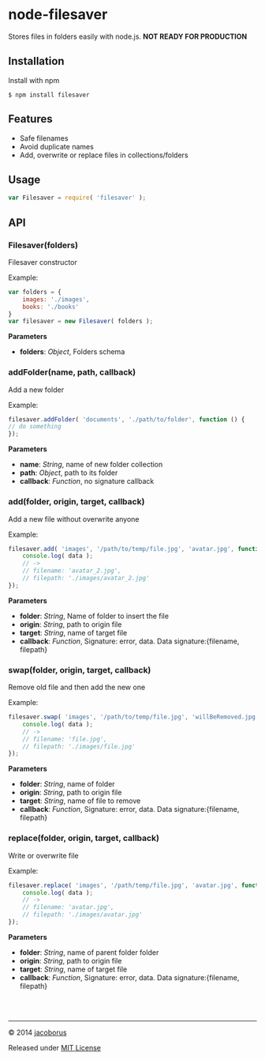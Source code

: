 node-filesaver
==============

Stores files in folders easily with node.js.
**NOT READY FOR PRODUCTION**


## Installation

Install with npm
```
$ npm install filesaver
```


## Features

- Safe filenames
- Avoid duplicate names
- Add, overwrite or replace files in collections/folders

## Usage

```js
var Filesaver = require( 'filesaver' );
```

## API

### Filesaver(folders)

Filesaver constructor

Example:

```js
var folders = {
    images: './images',
    books: './books'
}
var filesaver = new Filesaver( folders );
```

**Parameters**

- **folders**:  *Object*,  Folders schema



### addFolder(name, path, callback)

Add a new folder

Example:

```js
filesaver.addFolder( 'documents', './path/to/folder', function () {
// do something
});
```


**Parameters**

- **name**:  *String*,  name of new folder collection
- **path**:  *Object*,  path to its folder
- **callback**:  *Function*,  no signature callback



### add(folder, origin, target, callback)

Add a new file without overwrite anyone

Example:

```js
filesaver.add( 'images', '/path/to/temp/file.jpg', 'avatar.jpg', function (err, data) {
    console.log( data );
    // ->
    // filename: 'avatar_2.jpg',
    // filepath: './images/avatar_2.jpg'
});
```

**Parameters**

- **folder**:  *String*,  Name of folder to insert the file
- **origin**:  *String*,  path to origin file
- **target**:  *String*,  name of target file
- **callback**:  *Function*,  Signature: error, data. Data signature:{filename, filepath}



### swap(folder, origin, target, callback)

Remove old file and then add the new one

Example:

```js
filesaver.swap( 'images', '/path/to/temp/file.jpg', 'willBeRemoved.jpg', function (err, data) {
    console.log( data );
    // ->
    // filename: 'file.jpg',
    // filepath: './images/file.jpg'
});
```

**Parameters**

- **folder**:  *String*,  name of folder
- **origin**:  *String*,  path to origin file
- **target**:  *String*,  name of file to remove
- **callback**:  *Function*,  Signature: error, data. Data signature:{filename, filepath}



### replace(folder, origin, target, callback)

Write or overwrite file

Example:

```js
filesaver.replace( 'images', '/path/temp/file.jpg', 'avatar.jpg', function (err, data) {
    console.log( data );
    // ->
    // filename: 'avatar.jpg',
    // filepath: './images/avatar.jpg'
});
```

**Parameters**

- **folder**:  *String*,  name of parent folder folder
- **origin**:  *String*,  path to origin file
- **target**:  *String*,  name of target file
- **callback**:  *Function*,  Signature: error, data. Data signature:{filename, filepath}



<br><br>

---

© 2014 [jacoborus](https://github.com/jacoborus)

Released under [MIT License](https://raw.github.com/jacoborus/node-filesaver/master/LICENSE)